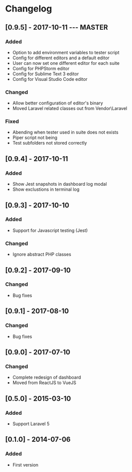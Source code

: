 # Changelog

## [0.9.5] - 2017-10-11 --- MASTER
### Added
- Option to add environment variables to tester script
- Config for different editors and a default editor
- User can now set one different editor for each suite
- Config for PHPStorm editor
- Config for Sublime Text 3 editor
- Config for Visual Studio Code editor
### Changed
- Allow better configuration of editor's binary
- Moved Laravel related classes out from Vendor\Laravel
### Fixed
- Abending when tester used in suite does not exists
- Piper script not being 
- Test subfolders not stored correctly 

## [0.9.4] - 2017-10-11
### Added
- Show Jest snapshots in dashboard log modal
- Show exclustions in terminal log

## [0.9.3] - 2017-10-10
### Added
- Support for Javascript testing (Jest)
### Changed
- Ignore abstract PHP classes

## [0.9.2] - 2017-09-10
### Changed
- Bug fixes

## [0.9.1] - 2017-08-10
### Changed
- Bug fixes

## [0.9.0] - 2017-07-10
### Changed
- Complete redesign of dashboard
- Moved from ReactJS to VueJS

## [0.5.0] - 2015-03-10
### Added
- Support Laravel 5

## [0.1.0] - 2014-07-06
### Added
- First version

